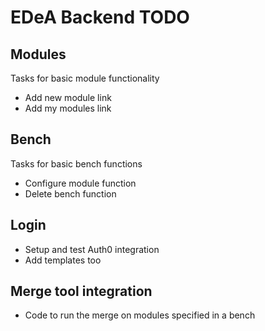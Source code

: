 # EDeA Backend TODO

## Modules

Tasks for basic module functionality

- Add new module link
- Add my modules link

## Bench

Tasks for basic bench functions

- Configure module function
- Delete bench function

## Login

- Setup and test Auth0 integration
- Add templates too

## Merge tool integration

- Code to run the merge on modules specified in a bench
